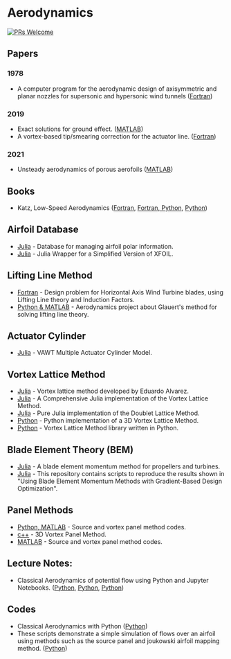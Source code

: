 # Aerodynamics

[![PRs Welcome](https://img.shields.io/badge/PRs-welcome-brightgreen.svg?style=flat-square)](http://makeapullrequest.com)


## Papers

### 1978
* A computer program for the aerodynamic design of axisymmetric and planar nozzles for supersonic and hypersonic wind tunnels ([Fortran](https://github.com/aldorona/contur))

### 2019
* Exact solutions for ground effect. ([MATLAB](https://github.com/baddoo/ground-effect))
* A vortex-based tip/smearing correction for the actuator line. ([Fortran](https://github.com/AlexMeyerForstingDTU/Actuator-Line-Smearing-Correction))

### 2021
* Unsteady aerodynamics of porous aerofoils ([MATLAB](https://github.com/baddoo/unsteady-porous-aerofoils))

## Books
* Katz, Low-Speed Aerodynamics ([Fortran](https://github.com/cibinjoseph/KatzPlotkin), [Fortran, Python](https://github.com/joelguerrero/low_speed_aerodynamics_KatzPlotkin), [Python](https://github.com/alwinw/KatzPlotkinPy))

## Airfoil Database
* [Julia](https://github.com/byuflowlab/AirfoilDatabase.jl) - Database for managing airfoil polar information.
* [Julia](https://github.com/byuflowlab/Xfoil.jl) - Julia Wrapper for a Simplified Version of XFOIL.

## Lifting Line Method
* [Fortran](https://github.com/ogniandantchev/llopt-hawt) - Design problem for Horizontal Axis Wind Turbine blades, using Lifting Line theory and Induction Factors.
* [Python & MATLAB](https://github.com/yuriachermann/Aerodynamics-Project) - Aerodynamics project about Glauert's method for solving lifting line theory.

## Actuator Cylinder
* [Julia](https://github.com/byuflowlab/vawt-ac) - VAWT Multiple Actuator Cylinder Model.


## Vortex Lattice Method
* [Julia](https://github.com/byuflowlab/FLOWVLM) - Vortex lattice method developed by Eduardo Alvarez.
* [Julia](https://github.com/byuflowlab/VLM.jl) - A Comprehensive Julia implementation of the Vortex Lattice Method.
* [Julia](https://github.com/byuflowlab/DLM.jl) - Pure Julia implementation of the Doublet Lattice Method.
* [Python](https://github.com/ggruszczynski/pyVLM) - Python implementation of a 3D Vortex Lattice Method.
* [Python](https://github.com/aqreed/PyVLM) - Vortex Lattice Method library written in Python.


## Blade Element Theory (BEM)
* [Julia](https://github.com/byuflowlab/CCBlade.jl) - A blade element momentum method for propellers and turbines.
* [Julia](https://github.com/byuflowlab/ning2020-bem) - This repository contains scripts to reproduce the results shown in "Using Blade Element Momentum Methods with Gradient-Based Design Optimization".

## Panel Methods
* [Python, MATLAB](https://github.com/jte0419/Panel_Methods) - Source and vortex panel method codes.
* [c++](https://github.com/pranavladkat/3dVPM) - 3D Vortex Panel Method.
* [MATLAB](https://github.com/jte0419/Panel_Methods) - Source and vortex panel method codes.

## Lecture Notes:
*  Classical Aerodynamics of potential flow using Python and Jupyter Notebooks. ([Python](https://github.com/barbagroup/AeroPython), [Python](https://github.com/barbagroup/AeroPython-studentprojects2017), [Python](https://github.com/barbagroup/AeroPython-studentprojects2015))

## Codes
* Classical Aerodynamics with Python ([Python](https://github.com/barbagroup/AeroPython))
* These scripts demonstrate a simple simulation of flows over an airfoil using methods such as the source panel and joukowski airfoil mapping method. ([Python](https://github.com/a-heintz/simulating-flows-over-an-airfoil))
